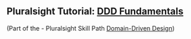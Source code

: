 ## Pluralsight Tutorial: [DDD Fundamentals](https://app.pluralsight.com/library/courses/fundamentals-domain-driven-design/table-of-contents) 
(Part of the - Pluralsight Skill Path [Domain-Driven Design](https://app.pluralsight.com/paths/skills/domain-driven-design))

